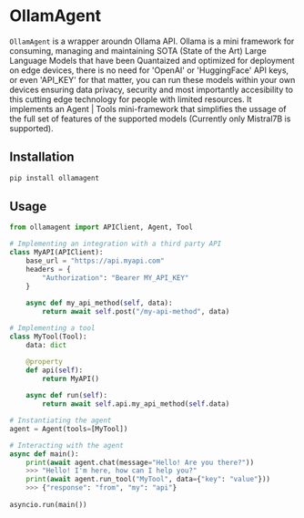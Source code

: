 # OllamAgent

`OllamAgent` is a wrapper aroundn Ollama API. Ollama is a mini framework for consuming, managing and maintaining SOTA (State of the Art) Large Language Models that have been Quantaized and optimized for deployment on edge devices, there is no need for 'OpenAI' or 'HuggingFace' API keys, or even 'API_KEY' for that matter, you can run these models within your own devices ensuring data privacy, security and most importantly accesibility to this cutting edge technology for people with limited resources.
It implements an Agent | Tools mini-framework that simplifies the ussage of the full set of features of the supported models (Currently only Mistral7B is supported).

## Installation

```bash
pip install ollamagent
```

## Usage

```python
from ollamagent import APIClient, Agent, Tool

# Implementing an integration with a third party API
class MyAPI(APIClient):
	base_url = "https://api.myapi.com"
	headers = {
		"Authorization": "Bearer MY_API_KEY"
	}
 
	async def my_api_method(self, data):
		return await self.post("/my-api-method", data)

# Implementing a tool
class MyTool(Tool):
	data: dict

	@property
	def api(self):
		return MyAPI()
	
	async def run(self):
		return await self.api.my_api_method(self.data)

# Instantiating the agent
agent = Agent(tools=[MyTool])

# Interacting with the agent
async def main():
	print(await agent.chat(message="Hello! Are you there?"))
	>>> "Hello! I'm here, how can I help you?"
	print(await agent.run_tool("MyTool", data={"key": "value"}))
	>>> {"response": "from", "my": "api"}
 
asyncio.run(main())
```